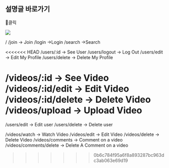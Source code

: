 ## 설명글 바로가기

🔻클릭

[![](https://velog.velcdn.com/images/jjinichoi/post/ff3bf3d7-a91a-4862-b804-b0d616a95ad4/image.jpg)](https://velog.io/@jjinichoi/series/%EC%9C%A0%ED%8A%9C%EB%B8%8C-%ED%81%B4%EB%A1%A0%EC%BD%94%EB%94%A9)

/
/join -> Join
/login ->Login
/search ->Search

<<<<<<< HEAD
/users/:id -> See User
/users/logout -> Log Out
/users/edit -> Edit My Profile
/users/delete -> Delete My Profile

/videos/:id -> See Video
/videos/:id/edit -> Edit Video
/videos/:id/delete -> Delete Video
/videos/upload -> Upload Video
=======
/users/edit -> Edit user
/users/delete -> Delete user

/videos/watch -> Watch Video
/videos/edit -> Edit Video
/videos/delete -> Delete Video
/videos/comments -> Comment on a video
/videos/comments/delete -> Delete A Comment on a video
>>>>>>> 0b6c784f95a6f8a893287bc963dc3ab063e69d19
